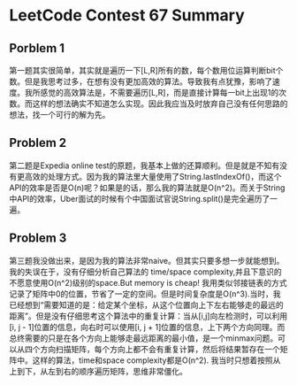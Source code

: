 # LeetCode Contest 67 Summary
## Porblem 1
第一题其实很简单，其实就是遍历一下[L,R]所有的数，每个数用位运算判断bit个数。但是我思考过多，在想有没有更加高效的算法。导致我有点犹豫，影响了速度。我所感觉的高效算法是，不需要遍历[L,R]，而是直接计算每一bit上出现1的次数。而这样的想法确实不知道怎么实现。因此我应当及时放弃自己没有任何思路的想法，找一个可行的解为先。
## Problem 2
第二题是Expedia online test的原题，我基本上做的还算顺利。但是就是不知有没有更高效的处理方式。因为我的算法里大量使用了String.lastIndexOf()，而这个API的效率是否是O(n)呢？如果是的话，那么我的算法就是O(n^2)。而关于String中API的效率，Uber面试的时候有个中国面试官说String.split()是完全遍历了一遍。
## Problem 3
第三题我没做出来，是因为我的算法非常naive。但其实只要多想一步就能想到。我的失误在于，没有仔细分析自己算法的 time/space complexity,并且下意识的不愿意使用O(n^2)级别的space.But memory is cheap! 我用类似邻接链表的方式记录了矩阵中0的位置，节省了一定的空间。但是时间复杂度是O(n^3).当时，我已经想到“需要知道的是：给定某个坐标，从这个位置向上下左右能够走的最远的距离”。但是没有仔细思考这个算法中的重复计算：当从[i,j]向左检测时，可以利用[i, j - 1]位置的信息，向右时可以使用[i, j + 1]位置的信息，上下两个方向同理。而总终需要的只是在各个方向上能够走最远距离的最小值，是一个minmax问题。可以从四个方向扫描矩阵，每个方向上都不会有重复计算，然后将结果暂存在一个矩阵中。这样的算法，time和space complexity都是O(n^2). 我当时只想着按照从上到下，从左到右的顺序遍历矩阵，思维非常僵化。

